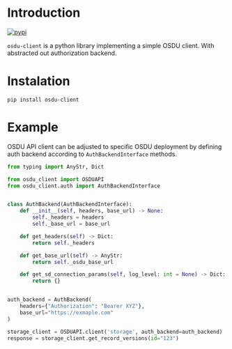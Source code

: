 # Introduction

[![pypi](https://img.shields.io/pypi/v/osdu-client.svg)](https://pypi.org/project/osdu-client/)

`osdu-client` is a python library implementing a simple OSDU client. With abstracted out authorization backend.

# Instalation
```
pip install osdu-client
```

# Example
OSDU API client can be adjusted to specific OSDU deployment by defining auth backend according to `AuthBackendInterface` methods.



```python
from typing import AnyStr, Dict

from osdu_client import OSDUAPI
from osdu_client.auth import AuthBackendInterface


class AuthBackend(AuthBackendInterface):
    def __init__(self, headers, base_url) -> None:
        self._headers = headers
        self._base_url = base_url

    def get_headers(self) -> Dict:
        return self._headers

    def get_base_url(self) -> AnyStr:
        return self._osdu_base_url

    def get_sd_connection_params(self, log_level: int = None) -> Dict:
        return {}


auth_backend = AuthBackend(
    headers={"Authorization": "Bearer XYZ"},
    base_url="https://exmaple.com"
)

storage_client = OSDUAPI.client('storage', auth_backend=auth_backend)
response = storage_client.get_record_versions(id="123")

```